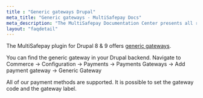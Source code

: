 ```yaml
---
title : "Generic gateways Drupal"
meta_title: "Generic gateways - MultiSafepay Docs"
meta_description: "The MultiSafepay Documentation Center presents all relevant information about our Plugins and API. You can also find support pages for payment methods, tools and general questions as well as the contact details of our Support and Integration Teams."
layout: "faqdetail"
---
```


The MultiSafepay plugin for Drupal 8 & 9 offers [generic gateways](/faq/general/generic-gateways/).

You can find the generic gateway in your Drupal backend. Navigate to Commerce → Configuration → Payments → Payments Gateways → Add payment gateway → Generic Gateway

All of our payment methods are supported. It is possible to set the gateway code and the gateway label.
